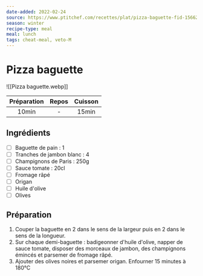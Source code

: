 ```yaml
---
date-added: 2022-02-24
source: https://www.ptitchef.com/recettes/plat/pizza-baguette-fid-1566290
season: winter
recipe-type: meal
meal: lunch
tags: cheat-meal, veto-M
---
```


# Pizza baguette

![[Pizza baguette.webp]]

| Préparation | Repos | Cuisson |
|:-----------:|:-----:|:-------:|
|    10min    |   -   |  15min  |

## Ingrédients

- [ ] Baguette de pain : 1
- [ ] Tranches de jambon blanc : 4
- [ ] Champignons de Paris : 250g
- [ ] Sauce tomate : 20cl
- [ ] Fromage râpé
- [ ] Origan
- [ ] Huile d'olive
- [ ] Olives

## Préparation

1. Couper la baguette en 2 dans le sens de la largeur puis en 2 dans le sens de la longueur.
2. Sur chaque demi-baguette : badigeonner d'huile d'olive, napper de sauce tomate, disposer des morceaux de jambon, des champignons émincés et parsemer de fromage râpé.
3. Ajouter des olives noires et parsemer origan. Enfourner 15 minutes à 180°C
